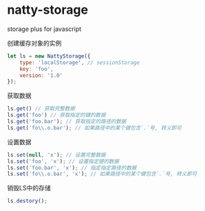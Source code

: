 # natty-storage
storage plus for javascript

创建缓存对象的实例

```js
let ls = new NattyStorage({
	type: 'localStorage', // sessionStorage
	key: 'foo',
	version: '1.0'
});
```

获取数据

```js
ls.get() // 获取完整数据
ls.get('foo') // 获取指定的键的数据
ls.get('foo.bar'); // 获取指定的路径的数据
ls.get('fo\\.o.bar'); // 如果路径中的某个键包含`.`号, 转义即可
```

设置数据

```js
ls.set(null, 'x'); // 设置完整数据
ls.set('foo', 'x'); // 设置指定键的数据
ls.set('foo.bar', 'x'); // 指定指定路径的数据
ls.set('fo\\.o.bar', 'x'); // 如果路径中的某个键包含`.`号, 转义即可
```

销毁LS中的存储

```js
ls.destory();
```